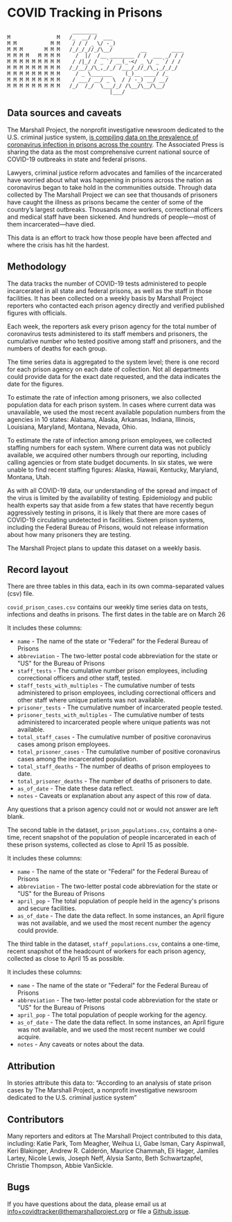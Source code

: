 # COVID Tracking in Prisons

```
                     ________
M               M   /_  __/ /  ___
M M           M M    / / / _ \/ -_)
M M M       M M M   /_/_/_//_/\__/         __        ____
M M M M   M M M M     /  |/  /__ ________ / /  ___ _/ / /
M M M M M M M M M    / /|_/ / _ `/ __(_-</ _ \/ _ `/ / /
M M M M M M M M M   /_/__/_/\_,_/_/ /___/_//_/\_,_/_/_/
M M M M M M M M M     / _ \_______    (_)__ ____/ /_
M M M M M M M M M    / ___/ __/ _ \  / / -_) __/ __/
M M M M M M M M M   /_/  /_/  \___/_/ /\__/\__/\__/
                                 |___/

```

## Data sources and caveats
The Marshall Project, the nonprofit investigative newsroom dedicated to the U.S. criminal justice system, [is compiling data on the prevalence of coronavirus infection in prisons across the country](https://www.themarshallproject.org/2020/05/01/a-state-by-state-look-at-coronavirus-in-prisons). The Associated Press is sharing the data as the most comprehensive current national source of COVID-19 outbreaks in state and federal prisons.

Lawyers, criminal justice reform advocates and families of the incarcerated have worried about what was happening in prisons across the nation as coronavirus began to take hold in the communities outside. Through data collected by The Marshall Project we can see that thousands of prisoners have caught the illness as prisons became the center of some of the country’s largest outbreaks. Thousands more workers, correctional officers and medical staff have been sickened. And hundreds of people—most of them incarcerated—have died.

This data is an effort to track how those people have been affected and where the crisis has hit the hardest.

## Methodology
The data tracks the number of COVID-19 tests administered to people incarcerated in all state and federal prisons, as well as the staff in those facilities. It has been collected on a weekly basis by Marshall Project reporters who contacted each prison agency directly and verified published figures with officials.

Each week, the reporters ask every prison agency for the total number of coronavirus tests administered to its staff members and prisoners, the cumulative number who tested positive among staff and prisoners, and the numbers of deaths for each group.

The time series data is aggregated to the system level; there is one record for each prison agency on each date of collection. Not all departments could provide data for the exact date requested, and the data indicates the date for the figures.

To estimate the rate of infection among prisoners, we also collected population data for each prison system. In cases where current data was unavailable, we used the most recent available population numbers from the agencies in 10 states: Alabama, Alaska, Arkansas, Indiana, Illinois, Louisiana, Maryland, Montana, Nevada, Ohio.

To estimate the rate of infection among prison employees, we collected staffing numbers for each system. Where current data was not publicly available, we acquired other numbers through our reporting, including calling agencies or from state budget documents. In six states, we were unable to find recent staffing figures: Alaska, Hawaii, Kentucky, Maryland, Montana, Utah.

As with all COVID-19 data, our understanding of the spread and impact of the virus is limited by the availability of testing. Epidemiology and public health experts say that aside from a few states that have recently begun aggressively testing in prisons, it is likely that there are more cases of COVID-19 circulating undetected in facilities. Sixteen prison systems, including the Federal Bureau of Prisons, would not release information about how many prisoners they are testing.

The Marshall Project plans to update this dataset on a weekly basis.

## Record layout
There are three tables in this data, each in its own comma-separated values (csv) file.

`covid_prison_cases.csv` contains our weekly time series data on tests, infections and deaths in prisons. The first dates in the table are on March 26

It includes these columns:
* `name` - The name of the state or "Federal" for the Federal Bureau of Prisons
* `abbreviation` - The two-letter postal code abbreviation for the state or "US" for the Bureau of Prisons
* `staff_tests` - The cumulative number prison employees, including correctional officers and other staff, tested.
* `staff_tests_with_multiples` - The cumulative number of tests administered to prison employees, including correctional officers and other staff where unique patients was not available.
* `prisoner_tests` - The cumulative number of incarcerated people tested.
* `prisoner_tests_with_multiples` - The cumulative number of tests administered to incarcerated people where unique patients was not available.
* `total_staff_cases` - The cumulative number of positive coronavirus cases among prison employees.
* `total_prisoner_cases` - The cumulative number of positive coronavirus cases among the incarcerated population.
* `total_staff_deaths` - The number of deaths of prison employees to date.
* `total_prisoner_deaths` - The number of deaths of prisoners to date.
* `as_of_date` - The date these data reflect.
* `notes` - Caveats or explanation about any aspect of this row of data.

Any questions that a prison agency could not or would not answer are left blank.

The second table in the dataset, `prison_populations.csv`, contains a one-time, recent snapshot of the population of people incarcerated in each of these prison systems, collected as close to April 15 as possible.

It includes these columns:
* `name` - The name of the state or "Federal" for the Federal Bureau of Prisons
* `abbreviation` - The two-letter postal code abbreviation for the state or "US" for the Bureau of Prisons
* `april_pop` - The total population of people held in the agency's prisons and secure facilities.
* `as_of_date` - The date the data reflect. In some instances, an April figure was not available, and we used the most recent number the agency could provide.

The third table in the dataset, `staff_populations.csv`, contains a one-time, recent snapshot of the headcount of workers for each prison agency, collected as close to April 15 as possible.

It includes these columns:
* `name` - The name of the state or "Federal" for the Federal Bureau of Prisons
* `abbreviation` - The two-letter postal code abbreviation for the state or "US" for the Bureau of Prisons
* `april_pop` - The total population of people working for the agency.
* `as_of_date` - The date the data reflect. In some instances, an April figure was not available, and we used the most recent number we could acquire.
* `notes` - Any caveats or notes about the data.

## Attribution
In stories attribute this data to: “According to an analysis of state prison cases by The Marshall Project, a nonprofit investigative newsroom dedicated to the U.S. criminal justice system”

## Contributors
Many reporters and editors at The Marshall Project contributed to this data, including: Katie Park, Tom Meagher, Weihua Li, Gabe Isman, Cary Aspinwall, Keri Blakinger, Andrew R. Calderón, Maurice Chammah, Eli Hager, Jamiles Lartey, Nicole Lewis, Joseph Neff, Alysia Santo, Beth Schwartzapfel, Christie Thompson, Abbie VanSickle.

## Bugs
If you have questions about the data, please email us at [info+covidtracker@themarshallproject.org](mailto:info+covidtracker@themarshallproject.org) or file a [Github issue](https://github.com/themarshallproject/COVID_prison_data/issues).